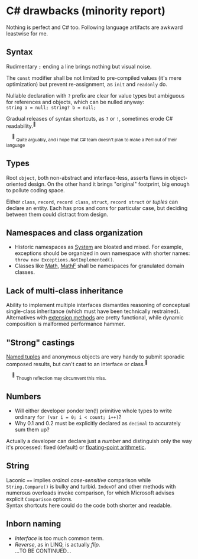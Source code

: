 # C# drawbacks (minority report)
Nothing is perfect and C# too. Following language artifacts are awkward leastwise for me. 
## Syntax
Rudimentary `;` ending a line brings nothing but visual noise.

The `const` modifier shall be not limited to pre-compiled values (it's mere optimization) but prevent re-assignment, as `init` and `readonly` do.

Nullable declaration with `?` prefix are clear for value types but ambiguous for references and objects, which can be nulled anyway:\
`string a = null; string? b = null;`

Gradual releases of syntax shortcuts, as `?` or `!`, sometimes erode C# readability.<sup>:raising_hand:</sup>

&nbsp;&nbsp;&nbsp;&nbsp;<sup>:raising_hand:</sup>&nbsp;<sub>Quite arguably, and i hope that C# team doesn't plan to make a Perl out of their language</sub>

## Types
Root `object`, both non-abstract and interface-less, asserts flaws in object-oriented design. On the other hand it brings "original" footprint, big enough to pollute coding space.

Either `class`, `record`, `record class`, `struct`, `record struct` or *tuples* can declare an entity. Each has pros and cons for particular case, but deciding between them could distract from design.

## Namespaces and class organization
- Historic namespaces as [System](https://learn.microsoft.com/en-us/dotnet/api/system) are bloated and mixed.
For example, exceptions should be organized in own namespace with shorter names: `throw new Exceptions.NotImplemented()`.
- Classes like [Math](https://docs.microsoft.com/en-us/dotnet/api/system.math), [MathF](https://docs.microsoft.com/en-us/dotnet/api/system.mathf) shall be namespaces for granulated domain classes.

## Lack of multi-class inheritance
Ability to implement multiple interfaces dismantles reasoning of conceptual single-class inheritance (which must have been technically restrained).\
Alternatives with [extension methods](https://docs.microsoft.com/en-us/dotnet/csharp/programming-guide/classes-and-structs/extension-methods) are pretty functional, while dynamic composition is malformed performance hammer.

## "Strong" castings
[Named tuples](https://docs.microsoft.com/en-us/archive/msdn-magazine/2017/august/essential-net-csharp-7-0-tuples-explained) and anonymous objects are very handy to submit sporadic composed results, but can't cast to an interface or class.<sup>:rowboat:</sup>

&nbsp;&nbsp;&nbsp;&nbsp;<sup>:rowboat:</sup>&nbsp;<sub>Though reflection may circumvent this miss.</sub>
## Numbers
- Will either developer ponder ten(!) primitive whole types to write ordinary `for (var i = 0; i < count; i++)`?
- Why 0.1 and 0.2 must be explicitly declared as `decimal` to accurately sum them up?

Actually a developer can declare just a *number* and distinguish only the way it's processed: fixed (default) or [floating-point arithmetic](https://docs.oracle.com/cd/E19957-01/806-3568/ncg_goldberg.html).

## String
Laconic `==` implies _ordinal_ _case-sensitive_ comparison while `String.Compare()` is bulky and turbid.
`IndexOf` and other methods with numerous overloads invoke comparison, for which Microsoft advises explicit `Comparison` options.\
Syntax shortcuts here could do the code both shorter and readable.

## Inborn naming
-  *Interface* is too much common term.
- *Reverse*, as in LINQ, is actually *flip*.\
...TO BE CONTINUED...
